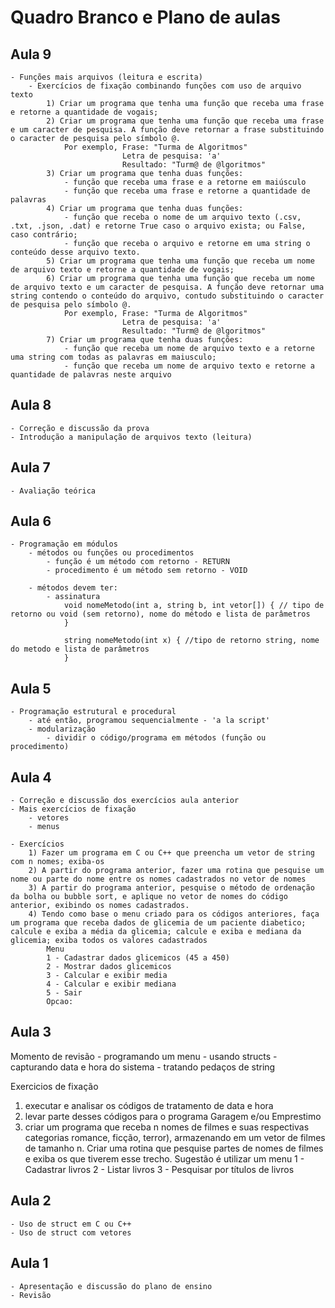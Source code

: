 # Quadro Branco e Plano de aulas

## Aula 9
    - Funções mais arquivos (leitura e escrita)
        - Exercícios de fixação combinando funções com uso de arquivo texto
            1) Criar um programa que tenha uma função que receba uma frase e retorne a quantidade de vogais;
            2) Criar um programa que tenha uma função que receba uma frase e um caracter de pesquisa. A função deve retornar a frase substituindo o caracter de pesquisa pelo símbolo @.
                Por exemplo, Frase: "Turma de Algoritmos"
                             Letra de pesquisa: 'a' 
                             Resultado: "Turm@ de @lgoritmos"
            3) Criar um programa que tenha duas funções:
                - função que receba uma frase e a retorne em maiúsculo
                - função que receba uma frase e retorne a quantidade de palavras
            4) Criar um programa que tenha duas funções:
                - função que receba o nome de um arquivo texto (.csv, .txt, .json, .dat) e retorne True caso o arquivo exista; ou False, caso contrário;
                - função que receba o arquivo e retorne em uma string o conteúdo desse arquivo texto.
            5) Criar um programa que tenha uma função que receba um nome de arquivo texto e retorne a quantidade de vogais;
            6) Criar um programa que tenha uma função que receba um nome de arquivo texto e um caracter de pesquisa. A função deve retornar uma string contendo o conteúdo do arquivo, contudo substituindo o caracter de pesquisa pelo símbolo @.
                Por exemplo, Frase: "Turma de Algoritmos"
                             Letra de pesquisa: 'a' 
                             Resultado: "Turm@ de @lgoritmos"
            7) Criar um programa que tenha duas funções:
                - função que receba um nome de arquivo texto e a retorne uma string com todas as palavras em maiusculo;
                - função que receba um nome de arquivo texto e retorne a quantidade de palavras neste arquivo

## Aula 8
    - Correção e discussão da prova
    - Introdução a manipulação de arquivos texto (leitura)

## Aula 7
    - Avaliação teórica

## Aula 6
    - Programação em módulos
        - métodos ou funções ou procedimentos
            - função é um método com retorno - RETURN
            - procedimento é um método sem retorno - VOID

        - métodos devem ter:
            - assinatura
                void nomeMetodo(int a, string b, int vetor[]) { // tipo de retorno ou void (sem retorno), nome do método e lista de parâmetros
                }

                string nomeMetodo(int x) { //tipo de retorno string, nome do metodo e lista de parâmetros
                }

## Aula 5 
    - Programação estrutural e procedural
        - até então, programou sequencialmente - 'a la script'
        - modularização
            - dividir o código/programa em métodos (função ou procedimento)

## Aula 4
    - Correção e discussão dos exercícios aula anterior
    - Mais exercícios de fixação
        - vetores
        - menus        

    - Exercícios
        1) Fazer um programa em C ou C++ que preencha um vetor de string com n nomes; exiba-os
        2) A partir do programa anterior, fazer uma rotina que pesquise um nome ou parte do nome entre os nomes cadastrados no vetor de nomes
        3) A partir do programa anterior, pesquise o método de ordenação da bolha ou bubble sort, e aplique no vetor de nomes do código anterior, exibindo os nomes cadastrados.
        4) Tendo como base o menu criado para os códigos anteriores, faça um programa que receba dados de glicemia de um paciente diabetico; calcule e exiba a média da glicemia; calcule e exiba e mediana da glicemia; exiba todos os valores cadastrados
            Menu
            1 - Cadastrar dados glicemicos (45 a 450)
            2 - Mostrar dados glicemicos
            3 - Calcular e exibir media
            4 - Calcular e exibir mediana
            5 - Sair
            Opcao:

## Aula 3 
Momento de revisão
    - programando um menu
    - usando structs
    - capturando data e hora do sistema
    - tratando pedaços de string

Exercicios de fixação

1) executar e analisar os códigos de tratamento de data e hora
2) levar parte desses códigos para o programa Garagem e/ou Emprestimo
3) criar um programa que receba n nomes de filmes e suas respectivas categorias romance, ficção, terror), armazenando em um vetor de filmes de tamanho n. Criar uma rotina que pesquise partes de nomes de filmes e exiba os que tiverem esse trecho.
Sugestão é utilizar um menu
1 - Cadastrar livros
2 - Listar livros
3 - Pesquisar por títulos de livros

## Aula 2
    - Uso de struct em C ou C++
    - Uso de struct com vetores

## Aula 1
    - Apresentação e discussão do plano de ensino
    - Revisão

